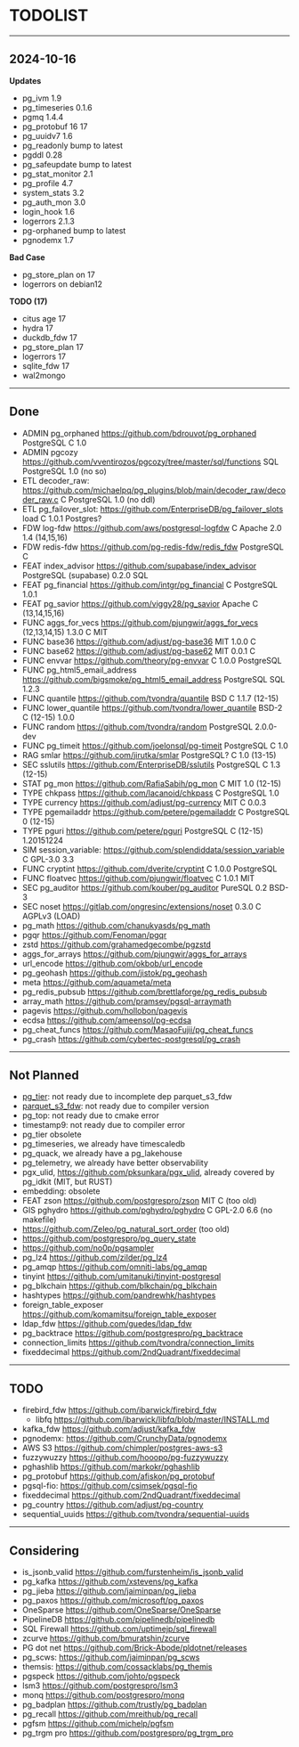 # TODOLIST



--------

## 2024-10-16

**Updates**

- pg_ivm 1.9
- pg_timeseries 0.1.6
- pgmq 1.4.4
- pg_protobuf 16 17
- pg_uuidv7 1.6
- pg_readonly bump to latest
- pgddl 0.28
- pg_safeupdate bump to latest
- pg_stat_monitor 2.1
- pg_profile 4.7
- system_stats 3.2
- pg_auth_mon 3.0
- login_hook 1.6
- logerrors 2.1.3
- pg-orphaned bump to latest
- pgnodemx 1.7

**Bad Case**

- pg_store_plan on 17
- logerrors on debian12

**TODO (17)**

- citus age 17
- hydra 17
- duckdb_fdw 17
- pg_store_plan 17
- logerrors 17
- sqlite_fdw 17
- wal2mongo

--------

## Done

- ADMIN pg_orphaned https://github.com/bdrouvot/pg_orphaned PostgreSQL C 1.0
- ADMIN pgcozy https://github.com/vventirozos/pgcozy/tree/master/sql/functions SQL PostgreSQL 1.0 (no so)
- ETL decoder_raw: https://github.com/michaelpq/pg_plugins/blob/main/decoder_raw/decoder_raw.c C PostgreSQL 1.0 (no ddl)
- ETL pg_failover_slot: https://github.com/EnterpriseDB/pg_failover_slots load C 1.0.1 Postgres?
- FDW log-fdw https://github.com/aws/postgresql-logfdw C Apache 2.0 1.4 (14,15,16)
- FDW redis-fdw https://github.com/pg-redis-fdw/redis_fdw PostgreSQL C
- FEAT index_advisor https://github.com/supabase/index_advisor PostgreSQL (supabase) 0.2.0 SQL
- FEAT pg_financial https://github.com/intgr/pg_financial  C PostgreSQL 1.0.1
- FEAT pg_savior https://github.com/viggy28/pg_savior Apache C (13,14,15,16)
- FUNC aggs_for_vecs https://github.com/pjungwir/aggs_for_vecs (12,13,14,15) 1.3.0 C MIT
- FUNC base36 https://github.com/adjust/pg-base36 MIT 1.0.0 C
- FUNC base62  https://github.com/adjust/pg-base62 MIT 0.0.1 C
- FUNC envvar https://github.com/theory/pg-envvar C 1.0.0 PostgreSQL
- FUNC pg_html5_email_address https://github.com/bigsmoke/pg_html5_email_address PostgreSQL SQL 1.2.3
- FUNC quantile https://github.com/tvondra/quantile BSD C  1.1.7 (12-15)
- FUNC lower_quantile https://github.com/tvondra/lower_quantile BSD-2 C (12-15) 1.0.0
- FUNC random https://github.com/tvondra/random PostgreSQL 2.0.0-dev
- FUNC pg_timeit https://github.com/joelonsql/pg-timeit PostgreSQL C  1.0
- RAG smlar https://github.com/jirutka/smlar PostgreSQL? C 1.0 (13-15)
- SEC sslutils https://github.com/EnterpriseDB/sslutils PostgreSQL C 1.3 (12-15)
- STAT pg_mon https://github.com/RafiaSabih/pg_mon C  MIT 1.0 (12-15)
- TYPE chkpass https://github.com/lacanoid/chkpass C PostgreSQL 1.0
- TYPE currency https://github.com/adjust/pg-currency MIT C 0.0.3
- TYPE pgemailaddr https://github.com/petere/pgemailaddr C PostgreSQL 0 (12-15)
- TYPE pguri https://github.com/petere/pguri PostgreSQL C (12-15) 1.20151224
- SIM session_variable: https://github.com/splendiddata/session_variable C GPL-3.0 3.3
- FUNC cryptint https://github.com/dverite/cryptint C  1.0.0 PostgreSQL
- FUNC floatvec https://github.com/pjungwir/floatvec C 1.0.1 MIT
- SEC pg_auditor https://github.com/kouber/pg_auditor PureSQL 0.2 BSD-3
- SEC noset https://gitlab.com/ongresinc/extensions/noset 0.3.0 C AGPLv3 (LOAD)
- pg_math https://github.com/chanukyasds/pg_math
- pgqr https://github.com/Fenoman/pgqr
- zstd https://github.com/grahamedgecombe/pgzstd
- aggs_for_arrays https://github.com/pjungwir/aggs_for_arrays
- url_encode https://github.com/okbob/url_encode
- pg_geohash https://github.com/jistok/pg_geohash
- meta https://github.com/aquameta/meta
- pg_redis_pubsub https://github.com/brettlaforge/pg_redis_pubsub
- array_math https://github.com/pramsey/pgsql-arraymath
- pagevis https://github.com/hollobon/pagevis
- ecdsa https://github.com/ameensol/pg-ecdsa
- pg_cheat_funcs https://github.com/MasaoFujii/pg_cheat_funcs
- pg_crash https://github.com/cybertec-postgresql/pg_crash



--------

## Not Planned

- [pg_tier](https://github.com/tembo-io/pg_tier): not ready due to incomplete dep parquet_s3_fdw
- [parquet_s3_fdw](https://github.com/pgspider/parquet_s3_fdw): not ready due to compiler version
- pg_top: not ready due to cmake error
- timestamp9: not ready due to compiler error
- pg_tier obsolete
- pg_timeseries, we already have timescaledb
- pg_quack, we already have a pg_lakehouse
- pg_telemetry, we already have better observability
- pgx_ulid, https://github.com/pksunkara/pgx_ulid, already covered by pg_idkit (MIT, but RUST)
- embedding: obsolete
- FEAT zson https://github.com/postgrespro/zson MIT C (too old)
- GIS pghydro https://github.com/pghydro/pghydro C GPL-2.0 6.6 (no makefile)
- https://github.com/Zeleo/pg_natural_sort_order (too old)
- https://github.com/postgrespro/pg_query_state
- https://github.com/no0p/pgsampler
- pg_lz4 https://github.com/zilder/pg_lz4
- pg_amqp https://github.com/omniti-labs/pg_amqp
- tinyint https://github.com/umitanuki/tinyint-postgresql
- pg_blkchain https://github.com/blkchain/pg_blkchain
- hashtypes https://github.com/pandrewhk/hashtypes
- foreign_table_exposer https://github.com/komamitsu/foreign_table_exposer
- ldap_fdw https://github.com/guedes/ldap_fdw
- pg_backtrace https://github.com/postgrespro/pg_backtrace
- connection_limits https://github.com/tvondra/connection_limits
- fixeddecimal https://github.com/2ndQuadrant/fixeddecimal


--------

## **TODO**

- firebird_fdw https://github.com/ibarwick/firebird_fdw
  - libfq https://github.com/ibarwick/libfq/blob/master/INSTALL.md 
- kafka_fdw https://github.com/adjust/kafka_fdw
- pgnodemx: https://github.com/CrunchyData/pgnodemx
- AWS S3 https://github.com/chimpler/postgres-aws-s3
- fuzzywuzzy https://github.com/hooopo/pg-fuzzywuzzy
- pghashlib https://github.com/markokr/pghashlib
- pg_protobuf https://github.com/afiskon/pg_protobuf
- pgsql-fio: https://github.com/csimsek/pgsql-fio
- fixeddecimal https://github.com/2ndQuadrant/fixeddecimal
- pg_country https://github.com/adjust/pg-country
- sequential_uuids https://github.com/tvondra/sequential-uuids


--------

## Considering

- is_jsonb_valid https://github.com/furstenheim/is_jsonb_valid
- pg_kafka https://github.com/xstevens/pg_kafka
- pg_jieba https://github.com/jaiminpan/pg_jieba
- pg_paxos https://github.com/microsoft/pg_paxos
- OneSparse https://github.com/OneSparse/OneSparse
- PipelineDB https://github.com/pipelinedb/pipelinedb
- SQL Firewall https://github.com/uptimejp/sql_firewall
- zcurve https://github.com/bmuratshin/zcurve
- PG dot net https://github.com/Brick-Abode/pldotnet/releases
- pg_scws: https://github.com/jaiminpan/pg_scws
- themsis: https://github.com/cossacklabs/pg_themis
- pgspeck https://github.com/johto/pgspeck
- lsm3 https://github.com/postgrespro/lsm3
- monq https://github.com/postgrespro/monq
- pg_badplan https://github.com/trustly/pg_badplan
- pg_recall https://github.com/mreithub/pg_recall
- pgfsm https://github.com/michelp/pgfsm
- pg_trgm pro https://github.com/postgrespro/pg_trgm_pro

